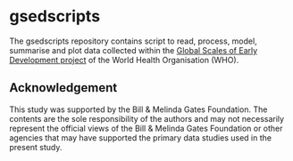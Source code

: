 
<!-- README.md is generated from README.Rmd. Please edit that file -->

# gsedscripts

<!-- badges: start -->
<!-- badges: end -->

The gsedscripts repository contains script to read, process, model,
summarise and plot data collected within the [Global Scales of Early
Development
project](https://www.who.int/news/item/27-02-2023-who-rolls-out-new-holistic-way-to-measure-early-childhood-development)
of the World Health Organisation (WHO).

## Acknowledgement

This study was supported by the Bill & Melinda Gates Foundation. The
contents are the sole responsibility of the authors and may not
necessarily represent the official views of the Bill & Melinda Gates
Foundation or other agencies that may have supported the primary data
studies used in the present study.
